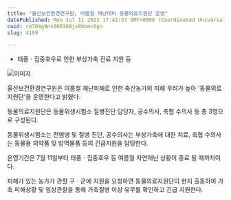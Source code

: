 ```yaml
---
title: "울산보건환경연구원, 여름철 재난대비 동물의료지원단 운영"
datePublished: Mon Jul 11 2022 17:42:57 GMT+0000 (Coordinated Universal Time)
cuid: cm704g9ns000309jx8bbmc6gn
slug: 4199

---
```



- 태풍ㆍ집중호우로 인한 부상가축 진료 지원 등

![이미지](https://cdn.hashnode.com/res/hashnode/image/upload/v1739256561690/8a47996d-8fdf-4a71-be63-f559bd229240.jpeg)

울산보건환경연구원은 여름철 재난피해로 인한 축산농가의 피해 우려가 높아 '동물의료지원단'을 운영한다고 밝혔다.

동물의료지원단은 동물위생시험소 질병진단 담당자, 공수의사, 축협 수의사 등 총 3명으로 구성된다.

동물위생시험소는 전염병 및 질병 진단, 공수의사는 부상가축에 대한 치료, 축협 수의사는 동물용 의약품 및 방역물품 등의 긴급지원을 담당한다.

운영기간은 7월 11일부터 태풍ㆍ집중호우 등 여름철 자연재난 상황이 종료 될 때까지이다.

피해가 있는 농가가 관할 구ㆍ군에 지원을 요청하면 동물의료지원단이 현지 출동하여 가축 피해상황 및 임상관찰을 통해 가축질병 이상 유무를 확인하고 긴급 지원한다.